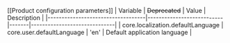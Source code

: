 [[Product configuration parameters]]
| Variable                          | ~~Deprecated~~            | Value | Description                  |
|-----------------------------------|---------------------------|-------|------------------------------|
| core.localization.defaultLanguage | core.user.defaultLanguage | 'en'  | Default application language |